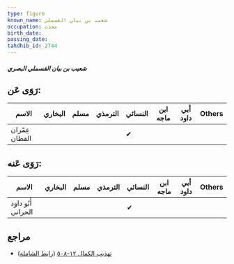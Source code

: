 ```yaml
---
type: figure
known_name: شعيب بن بيان القسملي
occupation: محدث
birth_date:
passing_date:
tahdhib_id: 2744
---
```

##### شعيب بن بيان القسملي البصري

## رَوَى عَن:
| الاسم          | البخاري | مسلم | الترمذي | النسائي | ابن ماجه | أبي داود | Others |
| -------------- | ------- | ---- | ------- | ------- | -------- | -------- | ------ |
| عِمْران القطان |         |      |         | ✔       |          |          |        |
## رَوَى عَنه:
| الاسم              | البخاري | مسلم | الترمذي | النسائي | ابن ماجه | أبي داود | Others |
| ------------------ | ------- | ---- | ------- | ------- | -------- | -------- | ------ |
| أَبُو داود الحراني |         |      |         | ✔       |          |          |        |
## مراجع
- [تهذيب الكمال ١٢-٥٠٨](obsidian://open?vault=Tahdhib-al-Kamal&file=Figures/٢٧٤٤-شعيب%20بن%20بيان%20القسملي%20البصري) ([رابط الشاملة](https://shamela.ws/book/3722/6281))